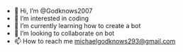 - 👋 Hi, I’m @Godknows2007
- 👀 I’m interested in coding 
- 🌱 I’m currently learning how to create a bot
- 💞️ I’m looking to collaborate on bot
- 📫 How to reach me michaelgodknows293@gmail.com

<!---
Godknows2007/Godknows2007 is a ✨ special ✨ repository because its `README.md` (this file) appears on your GitHub profile.
You can click the Preview link to take a look at your changes.
--->
